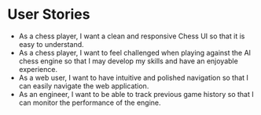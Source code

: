 # User Stories


* As a chess player, I want a clean and responsive Chess UI so that it is easy to understand.
* As a chess player, I want to feel challenged when playing against the AI chess engine so that I may develop my skills and have an enjoyable experience.
* As a web user, I want to have intuitive and polished navigation so that I can easily navigate the web application. 
* As an engineer, I want to be able to track previous game history so that I can monitor the performance of the engine.
